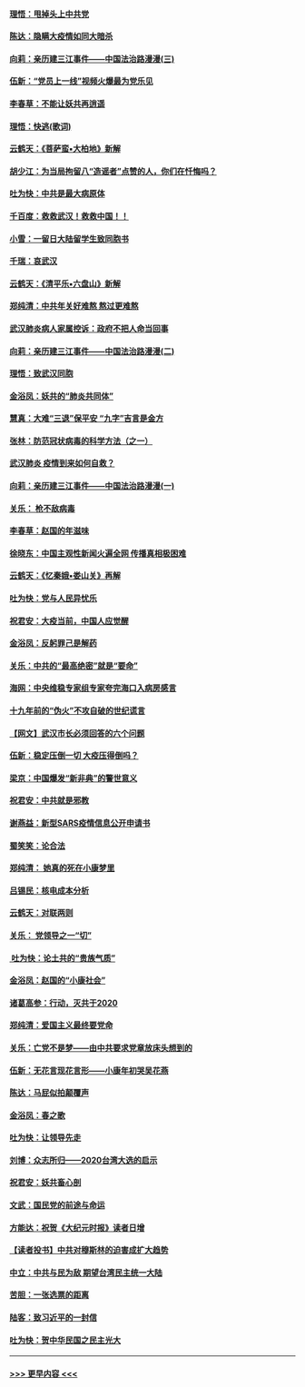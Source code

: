 #### [理悟：甩掉头上中共党](../pages/nsc993/n11838826.md?t=02030831) 
#### [陈达：隐瞒大疫情如同大暗杀](../pages/nsc993/n11838771.md?t=02030831) 
#### [向莉：亲历建三江事件——中国法治路漫漫(三)](../pages/nsc993/n11831825.md?t=02030831) 
#### [伍新：“党员上一线”视频火爆最为党乐见](../pages/nsc993/n11838200.md?t=02030831) 
#### [李春草：不能让妖共再逍遥](../pages/nsc993/n11838102.md?t=02030831) 
#### [理悟：快逃(歌词)](../pages/nsc993/n11838083.md?t=02030831) 
#### [云鹤天：《菩萨蛮▪大柏地》新解](../pages/nsc993/n11838059.md?t=02030831) 
#### [胡少江：为当局拘留八“造谣者”点赞的人，你们在忏悔吗？](../pages/nsc993/n11836801.md?t=02030831) 
#### [吐为快：中共是最大病原体](../pages/nsc993/n11836748.md?t=02030831) 
#### [千百度：救救武汉！救救中国！！](../pages/nsc993/n11836145.md?t=02030831) 
#### [小雪：一留日大陆留学生致同胞书](../pages/nsc993/n11834624.md?t=02030831) 
#### [千瑞：哀武汉](../pages/nsc993/n11833647.md?t=02030831) 
#### [云鹤天：《清平乐▪六盘山》新解](../pages/nsc993/n11833611.md?t=02030831) 
#### [郑纯清：中共年关好难熬 熬过更难熬](../pages/nsc993/n11833489.md?t=02030831) 
#### [武汉肺炎病人家属控诉：政府不把人命当回事](../pages/nsc993/n11833205.md?t=02030831) 
#### [向莉：亲历建三江事件——中国法治路漫漫(二)](../pages/nsc993/n11829102.md?t=02030831) 
#### [理悟：致武汉同胞](../pages/nsc993/n11831522.md?t=02030831) 
#### [金浴凤：妖共的“肺炎共同体”](../pages/nsc993/n11829448.md?t=02030831) 
#### [慧真：大难“三退”保平安 “九字”吉言是金方](../pages/nsc993/n11829501.md?t=02030831) 
#### [张林：防范冠状病毒的科学方法（之一）](../pages/nsc993/n11828618.md?t=02030831) 
#### [武汉肺炎 疫情到来如何自救？](../pages/nsc993/n11827632.md?t=02030831) 
#### [向莉：亲历建三江事件——中国法治路漫漫(一)](../pages/nsc993/n11827190.md?t=02030831) 
#### [关乐： 枪不敌病毒](../pages/nsc993/n11826746.md?t=02030831) 
#### [李春草：赵国的年滋味](../pages/nsc993/n11826321.md?t=02030831) 
#### [徐晓东：中国主观性新闻火遍全网 传播真相极困难](../pages/nsc993/n11826508.md?t=02030831) 
#### [云鹤天：《忆秦娥▪娄山关》再解](../pages/nsc993/n11824682.md?t=02030831) 
#### [吐为快：党与人民异忧乐](../pages/nsc993/n11824660.md?t=02030831) 
#### [祝君安：大疫当前，中国人应觉醒](../pages/nsc993/n11821946.md?t=02030831) 
#### [金浴凤：反躬罪己是解药](../pages/nsc993/n11820280.md?t=02030831) 
#### [关乐：中共的“最高绝密”就是“要命”](../pages/nsc993/n11816946.md?t=02030831) 
#### [海网：中央维稳专家组专家夸完海口入病房感言](../pages/nsc993/n11815138.md?t=02030831) 
#### [十九年前的“伪火”不攻自破的世纪谎言](../pages/nsc993/n11813238.md?t=02030831) 
#### [【网文】武汉市长必须回答的六个问题](../pages/nsc993/n11813848.md?t=02030831) 
#### [伍新：稳定压倒一切 大疫压得倒吗？](../pages/nsc993/n11812634.md?t=02030831) 
#### [梁京：中国爆发“新非典”的警世意义](../pages/nsc993/n11812554.md?t=02030831) 
#### [祝君安：中共就是邪教](../pages/nsc993/n11812431.md?t=02030831) 
#### [谢燕益：新型SARS疫情信息公开申请书](../pages/nsc993/n11808840.md?t=02030831) 
#### [蜀笑笑：论合法](../pages/nsc993/n11808064.md?t=02030831) 
#### [郑纯清： 她真的死在小康梦里](../pages/nsc993/n11806623.md?t=02030831) 
#### [吕锡民：核电成本分析](../pages/nsc993/n11806284.md?t=02030831) 
#### [云鹤天：对联两则](../pages/nsc993/n11805957.md?t=02030831) 
#### [关乐： 党领导之一“切”](../pages/nsc993/n11804505.md?t=02030831) 
#### [ 吐为快：论土共的“贵族气质”](../pages/nsc993/n11804490.md?t=02030831) 
#### [金浴凤：赵国的“小康社会”](../pages/nsc993/n11804452.md?t=02030831) 
#### [诸葛高参：行动，灭共于2020](../pages/nsc993/n11804120.md?t=02030831) 
#### [郑纯清：爱国主义最终要党命](../pages/nsc993/n11802197.md?t=02030831) 
#### [关乐：亡党不是梦——由中共要求党章放床头想到的](../pages/nsc993/n11802156.md?t=02030831) 
#### [伍新：无花言现花言形——小康年初哭吴花燕](../pages/nsc993/n11800044.md?t=02030831) 
#### [陈达：马屁似拍颠覆声](../pages/nsc993/n11800010.md?t=02030831) 
#### [金浴凤：春之歌](../pages/nsc993/n11797687.md?t=02030831) 
#### [吐为快：让领导先走](../pages/nsc993/n11797512.md?t=02030831) 
#### [刘博：众志所归——2020台湾大选的启示](../pages/nsc993/n11796878.md?t=02030831) 
#### [祝君安：妖共畜心剖](../pages/nsc993/n11794273.md?t=02030831) 
#### [文武：国民党的前途与命运](../pages/nsc993/n11794198.md?t=02030831) 
#### [方能达：祝贺《大纪元时报》读者日增](../pages/nsc993/n11793807.md?t=02030831) 
#### [【读者投书】中共对穆斯林的迫害成扩大趋势](../pages/nsc993/n11791371.md?t=02030831) 
#### [中立：中共与民为敌 期望台湾民主统一大陆](../pages/nsc993/n11790392.md?t=02030831) 
#### [苦胆：一张选票的距离](../pages/nsc993/n11788914.md?t=02030831) 
#### [陆客：致习近平的一封信](../pages/nsc993/n11788867.md?t=02030831) 
#### [吐为快：贺中华民国之民主光大](../pages/nsc993/n11788618.md?t=02030831) 

----
#### [ >>> 更早内容 <<< ](../indexes/nsc993-earlier.md)
